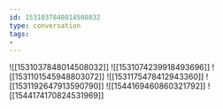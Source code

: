 ```yaml
---
id: 1531037848014508032
type: conversation
tags:
- 
---
```

![[1531037848014508032]]
![[1531074239918493696]]
![[1531101545948803072]]
![[1531175478412943360]]
![[1531192647913590790]]
![[1544169460860321792]]
![[1544174170824531969]]

